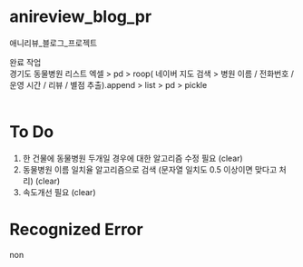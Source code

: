 # anireview_blog_pr
애니리뷰_블로그_프로젝트

완료 작업 <br/>
경기도 동물병원 리스트 엑셀 > pd > roop( 네이버 지도 검색 > 병원 이름 / 전화번호 / 운영 시간 / 리뷰 / 별점 추출).append > list > pd > pickle<br/><br/>
# To Do<br/>
1. 한 건물에 동물병원 두개일 경우에 대한 알고리즘 수정 필요 (clear)<br/>
2. 동물병원 이름 일치율 알고리즘으로 검색 (문자열 일치도 0.5 이상이면 맞다고 처리) (clear)<br/>
3. 속도개선 필요 (clear)<br/>

# Recognized Error<br/>
non